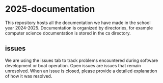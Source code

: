 # 2025-documentation
This repository hosts all the documentation we have made in the school year 2024-2025.
Documentation is organized by directories, for example computer science documentation is stored in the cs directory.


## issues
We are using the issues tab to track problems encountered during software development or boat operation.
Open issues are issues that remain unresolved. When an issue is closed, please provide a detailed explanation of how it was resolved.
